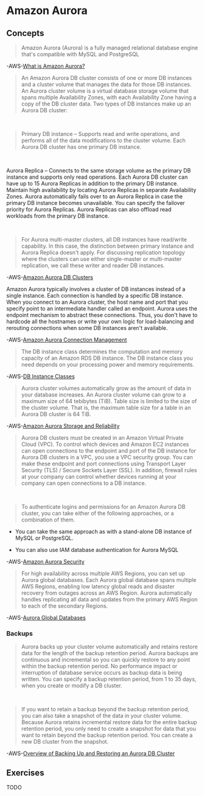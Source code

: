 # Amazon Aurora

## Concepts

> Amazon Aurora (Aurora) is a fully managed relational database engine that's compatible with MySQL and PostgreSQL

-AWS-[What is Amazon Aurora?](https://docs.aws.amazon.com/AmazonRDS/latest/AuroraUserGuide/Aurora.Overview.html)

> An Amazon Aurora DB cluster consists of one or more DB instances and a cluster volume that manages the data for those DB instances. An Aurora cluster volume is a virtual database storage volume that spans multiple Availability Zones, with each Availability Zone having a copy of the DB cluster data. Two types of DB instances make up an Aurora DB cluster:

&nbsp;

> Primary DB instance – Supports read and write operations, and performs all of the data modifications to the cluster volume. Each Aurora DB cluster has one primary DB instance.

&nbsp;

Aurora Replica – Connects to the same storage volume as the primary DB instance and supports only read operations. Each Aurora DB cluster can have up to 15 Aurora Replicas in addition to the primary DB instance. Maintain high availability by locating Aurora Replicas in separate Availability Zones. Aurora automatically fails over to an Aurora Replica in case the primary DB instance becomes unavailable. You can specify the failover priority for Aurora Replicas. Aurora Replicas can also offload read workloads from the primary DB instance.

&nbsp;

> For Aurora multi-master clusters, all DB instances have read/write capability. In this case, the distinction between primary instance and Aurora Replica doesn't apply. For discussing replication topology where the clusters can use either single-master or multi-master replication, we call these writer and reader DB instances.

-AWS-[Amazon Aurora DB Clusters](https://docs.aws.amazon.com/AmazonRDS/latest/AuroraUserGuide/Aurora.Overview.html)

Amazon Aurora typically involves a cluster of DB instances instead of a single instance. Each connection is handled by a specific DB instance. When you connect to an Aurora cluster, the host name and port that you specify point to an intermediate handler called an endpoint. Aurora uses the endpoint mechanism to abstract these connections. Thus, you don't have to hardcode all the hostnames or write your own logic for load-balancing and rerouting connections when some DB instances aren't available.

-AWS-[Amazon Aurora Connection Management](https://docs.aws.amazon.com/AmazonRDS/latest/AuroraUserGuide/Aurora.Overview.Endpoints.html)

> The DB instance class determines the computation and memory capacity of an Amazon RDS DB instance. The DB instance class you need depends on your processing power and memory requirements.

-AWS-[DB Instance Classes](https://docs.aws.amazon.com/AmazonRDS/latest/AuroraUserGuide/Concepts.DBInstanceClass.html)

> Aurora cluster volumes automatically grow as the amount of data in your database increases. An Aurora cluster volume can grow to a maximum size of 64 tebibytes (TiB). Table size is limited to the size of the cluster volume. That is, the maximum table size for a table in an Aurora DB cluster is 64 TiB.

-AWS-[Amazon Aurora Storage and Reliability](https://docs.aws.amazon.com/AmazonRDS/latest/AuroraUserGuide/Aurora.Overview.StorageReliability.html)

> Aurora DB clusters must be created in an Amazon Virtual Private Cloud (VPC). To control which devices and Amazon EC2 instances can open connections to the endpoint and port of the DB instance for Aurora DB clusters in a VPC, you use a VPC security group. You can make these endpoint and port connections using Transport Layer Security (TLS) / Secure Sockets Layer (SSL). In addition, firewall rules at your company can control whether devices running at your company can open connections to a DB instance.

&nbsp;

> To authenticate logins and permissions for an Amazon Aurora DB cluster, you can take either of the following approaches, or a combination of them.

- You can take the same approach as with a stand-alone DB instance of MySQL or PostgreSQL.

- You can also use IAM database authentication for Aurora MySQL

-AWS-[Amazon Aurora Security](https://docs.aws.amazon.com/AmazonRDS/latest/AuroraUserGuide/Aurora.Overview.Security.html)

> For high availability across multiple AWS Regions, you can set up Aurora global databases. Each Aurora global database spans multiple AWS Regions, enabling low latency global reads and disaster recovery from outages across an AWS Region. Aurora automatically handles replicating all data and updates from the primary AWS Region to each of the secondary Regions.

-AWS-[Aurora Global Databases](https://docs.aws.amazon.com/AmazonRDS/latest/AuroraUserGuide/Concepts.Aurora.GlobalDB.html)

### Backups

> Aurora backs up your cluster volume automatically and retains restore data for the length of the backup retention period. Aurora backups are continuous and incremental so you can quickly restore to any point within the backup retention period. No performance impact or interruption of database service occurs as backup data is being written. You can specify a backup retention period, from 1 to 35 days, when you create or modify a DB cluster.

&nbsp;

> If you want to retain a backup beyond the backup retention period, you can also take a snapshot of the data in your cluster volume. Because Aurora retains incremental restore data for the entire backup retention period, you only need to create a snapshot for data that you want to retain beyond the backup retention period. You can create a new DB cluster from the snapshot.

-AWS-[Overview of Backing Up and Restoring an Aurora DB Cluster](https://docs.aws.amazon.com/AmazonRDS/latest/AuroraUserGuide/Aurora.Managing.Backups.html)

## Exercises

TODO
